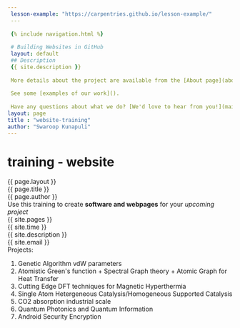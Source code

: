 ```yaml
---
 lesson-example: "https://carpentries.github.io/lesson-example/"
 ---
             
 {% include navigation.html %}
             
 # Building Websites in GitHub
 layout: default             
 ## Description
 {{ site.description }}
             
 More details about the project are available from the [About page](about).
             
 See some [examples of our work]().
             
 Have any questions about what we do? [We'd love to hear from you!](mailto:{{ site.email }})---
layout: page
title : "website-training"
author: "Swaroop Kunapuli"
---
```

# training - website
{{ page.layout }}  
{{ page.title }}  
{{ page.author }}  
Use this training to create **software and webpages** for your *upcoming project*  
{{ site.pages }}  
{{ site.time }}  
{{ site.description }}  
{{ site.email }}  
Projects:  
1. Genetic Algorithm vdW parameters
2. Atomistic Green's function + Spectral Graph theory + Atomic Graph for Heat Transfer  
3. Cutting Edge DFT techniques for Magnetic Hyperthermia  
4. Single Atom Hetergeneous Catalysis/Homogeneous Supported Catalysis
5. CO2 absorption industrial scale
6. Quantum Photonics and Quantum Information  
7. Android Security Encryption
